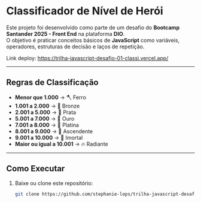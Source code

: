 # Classificador de Nível de Herói

Este projeto foi desenvolvido como parte de um desafio do **Bootcamp Santander 2025 - Front End** na plataforma **DIO**.  
O objetivo é praticar conceitos básicos de **JavaScript** como variáveis, operadores, estruturas de decisão e laços de repetição.

Link deploy: https://trilha-javascript-desafio-01-classi.vercel.app/

---

## Regras de Classificação

- **Menor que 1.000** → 🪓 Ferro  
- **1.001 a 2.000** → 🥉 Bronze  
- **2.001 a 5.000** → 🥈 Prata  
- **5.001 a 7.000** → 🏅 Ouro  
- **7.001 a 8.000** → 💎 Platina  
- **8.001 a 9.000** → 🌌 Ascendente  
- **9.001 a 10.000** → 🔱 Imortal  
- **Maior ou igual a 10.001** → 🔥 Radiante  

---

## Como Executar

1. Baixe ou clone este repositório:
   ```bash
   git clone https://github.com/stephanie-lops/trilha-javascript-desafio-01-classificador
